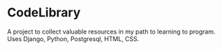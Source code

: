 # CodeLibrary
A project to collect valuable resources in my path to learning to program. Uses Django, Python, Postgresql, HTML, CSS.
